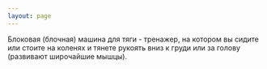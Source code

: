 ```yaml
---
layout: page
---
```

Блоковая (блочная) машина для тяги - тренажер, на котором вы сидите или стоите на коленях и тянете рукоять вниз к груди или за голову (развивают широчайшие мышцы).